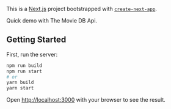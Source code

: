 This is a [Next.js](https://nextjs.org/) project bootstrapped with [`create-next-app`](https://github.com/vercel/next.js/tree/canary/packages/create-next-app).

Quick demo with The Movie DB Api.

## Getting Started

First, run the server:

```bash
npm run build
npm run start
# or
yarn build
yarn start
```

Open [http://localhost:3000](http://localhost:3000) with your browser to see the result.
